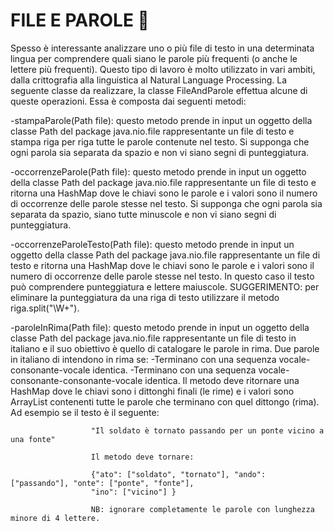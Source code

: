 # FILE E PAROLE 🛴

Spesso è interessante analizzare uno o più file di testo in una determinata lingua per comprendere quali siano le parole più frequenti (o anche le lettere più frequenti). Questo tipo di lavoro è molto utilizzato in vari ambiti, dalla crittografia alla linguistica al Natural Language Processing. La seguente classe da realizzare, la classe FileAndParole effettua alcune di queste operazioni. Essa è composta dai seguenti metodi:

-stampaParole(Path file): questo metodo prende in input un oggetto della classe Path del package java.nio.file rappresentante un file di testo e stampa riga per riga tutte le parole contenute nel testo. Si supponga che ogni parola sia separata da spazio e non vi siano segni di punteggiatura.

-occorrenzeParole(Path file): questo metodo prende in input un oggetto della classe Path del package java.nio.file rappresentante un file di testo e ritorna una HashMap dove le chiavi sono le parole e i valori sono il numero di occorrenze delle parole stesse nel testo. Si supponga che ogni parola sia separata da spazio, siano tutte minuscole e non vi siano segni di punteggiatura.

-occorrenzeParoleTesto(Path file): questo metodo prende in input un oggetto della classe Path del package java.nio.file rappresentante un file di testo e ritorna una HashMap dove le chiavi sono le parole e i valori sono il numero di occorrenze delle parole stesse nel testo. In questo caso il testo può comprendere punteggiatura e lettere maiuscole. SUGGERIMENTO: per eliminare la punteggiatura da una riga di testo utilizzare il metodo riga.split("\W+").

-paroleInRima(Path file): questo metodo prende in input un oggetto della classe Path del package java.nio.file rappresentante un file di testo in italiano e il suo obiettivo è quello di catalogare le parole in rima. Due parole in italiano di intendono in rima se: -Terminano con una sequenza vocale-consonante-vocale identica. -Terminano con una sequenza vocale-consonante-consonante-vocale identica. Il metodo deve ritornare una HashMap dove le chiavi sono i dittonghi finali (le rime) e i valori sono ArrayList contenenti tutte le parole che terminano con quel dittongo (rima). Ad esempio se il testo è il seguente:

                      "Il soldato è tornato passando per un ponte vicino a una fonte"

                      Il metodo deve tornare:

                      {"ato": ["soldato", "tornato"], "ando": ["passando"], "onte": ["ponte", "fonte"],
                      "ino": ["vicino"] }

                      NB: ignorare completamente le parole con lunghezza minore di 4 lettere.